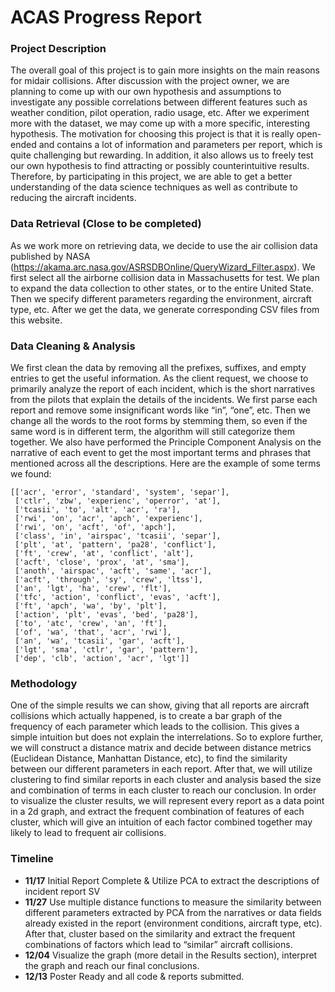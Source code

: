 # ACAS Progress Report
### Project Description
The overall goal of this project is to gain more insights on the main reasons for midair collisions. After discussion with the project owner, we are planning to come up with our own hypothesis and assumptions to investigate any possible correlations between different features such as weather condition, pilot operation, radio usage, etc. After we experiment more with the dataset, we may come up with a more specific, interesting hypothesis. The motivation for choosing this project is that it is really open-ended and contains a lot of information and parameters per report, which is quite challenging but rewarding. In addition, it also allows us to freely test our own hypothesis to find attracting or possibly counterintuitive results. Therefore, by participating in this project, we are able to get a better understanding of the data science techniques as well as contribute to reducing the aircraft incidents.

### Data Retrieval (Close to be completed)
As we work more on retrieving data, we decide to use the air collision data published by NASA (https://akama.arc.nasa.gov/ASRSDBOnline/QueryWizard_Filter.aspx). We first select all the airborne collision data in Massachusetts for test. We plan to expand the data collection to other states, or to the entire United State. Then we specify different parameters regarding the environment, aircraft type, etc. After we get the data, we generate corresponding CSV files from this website. 

### Data Cleaning & Analysis
We first clean the data by removing all the prefixes, suffixes, and empty entries to get the useful information. 
As the client request, we choose to primarily analyze the report of each incident, which is the short narratives from the pilots that explain the details of the incidents.  We first parse each report and remove some insignificant words like “in”, “one”, etc. Then we change all the words to the root forms by stemming them, so even if the same word is in different term, the algorithm will still categorize them together.
We also have performed the Principle Component Analysis on the narrative of each event to get the most important terms and phrases that mentioned across all the descriptions. Here are the example of some terms we found:

```
[['acr', 'error', 'standard', 'system', 'separ'],
 ['ctlr', 'zbw', 'experienc', 'operror', 'at'],
 ['tcasii', 'to', 'alt', 'acr', 'ra'],
 ['rwi', 'on', 'acr', 'apch', 'experienc'],
 ['rwi', 'on', 'acft', 'of', 'apch'],
 ['class', 'in', 'airspac', 'tcasii', 'separ'],
 ['plt', 'at', 'pattern', 'pa28', 'conflict'],
 ['ft', 'crew', 'at', 'conflict', 'alt'],
 ['acft', 'close', 'prox', 'at', 'sma'],
 ['anoth', 'airspac', 'acft', 'same', 'acr'],
 ['acft', 'through', 'sy', 'crew', 'ltss'],
 ['an', 'lgt', 'ha', 'crew', 'flt'],
 ['tfc', 'action', 'conflict', 'evas', 'acft'],
 ['ft', 'apch', 'wa', 'by', 'plt'],
 ['action', 'plt', 'evas', 'bed', 'pa28'],
 ['to', 'atc', 'crew', 'an', 'ft'],
 ['of', 'wa', 'that', 'acr', 'rwi'],
 ['an', 'wa', 'tcasii', 'gar', 'acft'],
 ['lgt', 'sma', 'ctlr', 'gar', 'pattern'],
 ['dep', 'clb', 'action', 'acr', 'lgt']]
```

### Methodology
One of the simple results we can show, giving that all reports are aircraft collisions which actually happened, is to create a bar graph of the frequency of each parameter which leads to the collision. This gives a simple intuition but does not explain the interrelations. So to explore further, we will construct a distance matrix and decide between distance metrics (Euclidean Distance, Manhattan Distance, etc), to find the similarity between our different parameters in each report. After that, we will utilize clustering to find similar reports in each cluster and analysis based the size and combination of terms in each cluster to reach our conclusion. In order to visualize the cluster results, we will represent every report as a data point in a 2d graph, and extract the frequent combination of features of each cluster, which will give an intuition of each factor combined together may likely to lead to frequent air collisions. 

### Timeline
* **11/17** Initial Report Complete & Utilize PCA to extract the descriptions of incident report SV
* **11/27** Use multiple distance functions  to measure the similarity between different parameters extracted by PCA from the narratives or data fields already existed in the report (environment conditions, aircraft type, etc). After that, cluster based on the similarity and extract the frequent combinations of factors which lead to “similar” aircraft collisions.
* **12/04** Visualize the graph (more detail in the Results section), interpret the graph and reach our final conclusions.
* **12/13** Poster Ready and all code & reports submitted.
